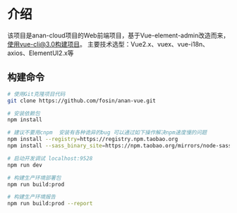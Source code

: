 # 介绍
该项目是anan-cloud项目的Web前端项目，基于Vue-element-admin改造而来，使用vue-cli@3.0构建项目。
主要技术选型：Vue2.x、vuex、vue-i18n、axios、ElementUI2.x等

## 构建命令
``` bash
# 使用Git克隆项目代码
git clone https://github.com/fosin/anan-vue.git

# 安装依赖包
npm install

# 建议不要用cnpm  安装有各种诡异的bug 可以通过如下操作解决npm速度慢的问题
npm install --registry=https://registry.npm.taobao.org
npm install --sass_binary_site=https://npm.taobao.org/mirrors/node-sass

# 启动开发调试 localhost:9528
npm run dev

# 构建生产环境部署包
npm run build:prod

# 构建生产环境报告
npm run build:prod --report
```